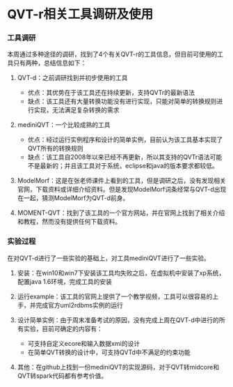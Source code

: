 # QVT-r相关工具调研及使用

### 工具调研

本周通过多种途径的调研，找到了4个有关QVT-r的工具信息，但目前可使用的工具只有两种，总结信息如下：

1. QVT-d：之前调研找到并初步使用的工具	
	* 优点：其优势在于该工具还在持续更新，支持QVTr的最新语法
	* 缺点：该工具还有大量转换功能没有进行实现，只能对简单的转换规则进行实现，无法满足复杂转换的需求

2. mediniQVT：一个比较成熟的工具
	* 优点：经过运行实例程序和设计的简单实例，目前认为该工具基本实现了QVT所有的转换规则
	* 缺点：该工具自2008年以来已经不再更新，所以其支持的QVTr语法可能不是最新的；并且该工具对于系统，eclipse和java的版本要求都较低。

3. ModelMorf：这是在张老师课件上看到的工具，但是调研之后，没有发现相关官网，下载资料或详细介绍资料。但是发现ModelMorf词条经常与QVT-d出现在一起，猜测ModelMorf为QVT-d前身。

4. MOMENT-QVT：找到了该工具的一个官方网站，并在官网上找到了相关介绍和教程，然而没有提供任何下载资料。

### 实验过程

在对QVT-d进行了一些实验的基础上，对工具mediniQVT进行了一些实验。

1. 安装：在win10和win7下安装该工具均失败之后，在虚拟机中安装了xp系统，配置java 1.6环境，完成工具的安装

2. 运行example：该工具的官网上提供了一个教学视频，工具可以很容易的上手，并完成官方uml2rdbms实例的运行

3. 设计简单实例：由于周末准备考试的原因，没有完成上周在QVT-d中进行的所有实验，目前可确定的内容有：
	* 可支持自定义ecore和输入数据xmi的设计
	* 在简单QVT转换的设计中，可支持QVTd中不满足的约束功能

4. 其他：在github上找到一份mediniQVT的实现源码，对于QVT转midcore和QVT转spark代码都有参考价值。